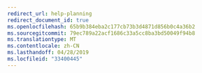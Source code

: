 ```yaml
---
redirect_url: help-planning
redirect_document_id: true
ms.openlocfilehash: 65b9b384eba2c177cb73b3d4871d856b0c4a36b2
ms.sourcegitcommit: 79ec789a22acf1686c33a5cc8ba3bd50049f94b8
ms.translationtype: MT
ms.contentlocale: zh-CN
ms.lasthandoff: 04/28/2019
ms.locfileid: "33400445"
---
```


